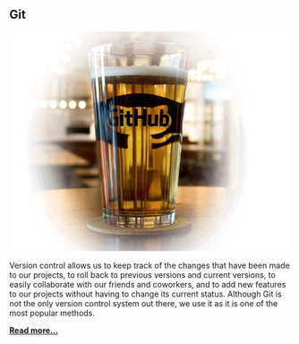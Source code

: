 ## Git
[![](https://github.com/mehdizebarjadan/GitHub/blob/master/images/Github-beer.png)](https://github.com/mehdizebarjadan/GitHub/wiki)

Version control allows us to keep track of the changes that have been made to our projects, to roll back to previous versions and current versions, to easily collaborate with our friends and coworkers, and to add new features to our projects without having to change its current status. Although Git is not the only version control system out there, we use it as it is one of the most popular methods.

**[Read more...](https://github.com/mehdizebarjadan/GitHub/wiki)**
